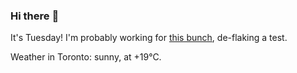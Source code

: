 ### Hi there :wave:

It's Tuesday! I'm probably working for [this bunch](https://github.com/kohofinancial), de-flaking a test.

Weather in Toronto: sunny, at +19°C.
